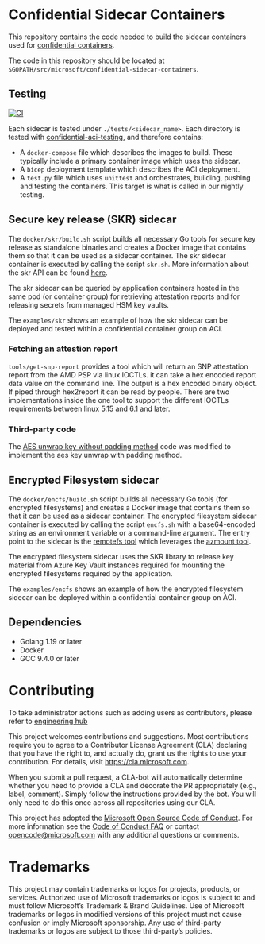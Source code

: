 # Confidential Sidecar Containers

This repository contains the code needed to build the sidecar containers used for [confidential containers](https://techcommunity.microsoft.com/t5/azure-confidential-computing/microsoft-introduces-preview-of-confidential-containers-on-azure/ba-p/3410394).

The code in this repository should be located at ``$GOPATH/src/microsoft/confidential-sidecar-containers``.

## Testing

[![CI](https://github.com/microsoft/confidential-sidecar-containers/actions/workflows/ci.yml/badge.svg?branch=main&event=schedule)](https://github.com/microsoft/confidential-sidecar-containers/actions/workflows/ci.yml)

Each sidecar is tested under `./tests/<sidecar_name>`. Each directory is tested with [confidential-aci-testing](https://github.com/microsoft/confidential-aci-testing), and therefore contains:

- A `docker-compose` file which describes the images to build. These typically include a primary container image which uses the sidecar.
- A `bicep` deployment template which describes the ACI deployment.
- A `test.py` file which uses `unittest` and orchestrates, building, pushing and testing the containers. This target is what is called in our nightly testing.

## Secure key release (SKR) sidecar

The ``docker/skr/build.sh`` script builds all necessary Go tools for secure key release as standalone binaries and creates a Docker image that contains them so that it
can be used as a sidecar container. The skr sidecar container is executed by calling the script ``skr.sh``. More information about the skr API can be found [here](cmd/skr/README.md).

The skr sidecar can be queried by application containers hosted in the same pod (or container group) for retrieving attestation reports and for releasing secrets from managed HSM key vaults.

The ``examples/skr`` shows an example of how the skr sidecar can be deployed and tested within a confidential container group on ACI.

### Fetching an attestion report

``tools/get-snp-report`` provides a tool which will return an SNP attestation report from the AMD PSP via linux IOCTLs. it can take a hex encoded report data value on the command line. The output is a hex encoded binary object. If piped through hex2report it can be read by people. There are two implementations inside the one tool to support the different IOCTLs requirements between linux 5.15 and 6.1 and later.

### Third-party code

The [AES unwrap key without padding method](https://github.com/NickBall/go-aes-key-wrap/blob/master/keywrap.go) code was modified to implement the aes key unwrap with padding method.

## Encrypted Filesystem sidecar

The ``docker/encfs/build.sh`` script builds all necessary Go tools (for encrypted filesystems) and creates a Docker image that contains them so that it can be used as a sidecar container. The encrypted filesystem sidecar container is executed by calling the script ``encfs.sh`` with a base64-encoded string as an environment variable or a command-line argument. The entry point to the sidecar is the [remotefs tool](cmd/remotefs/README.md) which leverages the [azmount tool](cmd/azmount/README.md).

The encrypted filesystem sidecar uses the SKR library to release key material from Azure Key Vault instances required for mounting the encrypted filesystems required by the application.

The ``examples/encfs`` shows an example of how the encrypted filesystem sidecar can be deployed within a confidential container group on ACI.

## Dependencies

- Golang 1.19 or later
- Docker
- GCC 9.4.0 or later

# Contributing

To take administrator actions such as adding users as contributors, please refer to [engineering hub](https://eng.ms/docs/initiatives/open-source-at-microsoft/github/opensource/repos/jit)

This project welcomes contributions and suggestions. Most contributions require you to
agree to a Contributor License Agreement (CLA) declaring that you have the right to,
and actually do, grant us the rights to use your contribution. For details, visit
<https://cla.microsoft.com>.

When you submit a pull request, a CLA-bot will automatically determine whether you need
to provide a CLA and decorate the PR appropriately (e.g., label, comment). Simply follow the
instructions provided by the bot. You will only need to do this once across all repositories using our CLA.

This project has adopted the [Microsoft Open Source Code of Conduct](https://opensource.microsoft.com/codeofconduct/).
For more information see the [Code of Conduct FAQ](https://opensource.microsoft.com/codeofconduct/faq/)
or contact [opencode@microsoft.com](mailto:opencode@microsoft.com) with any additional questions or comments.

# Trademarks

This project may contain trademarks or logos for projects, products, or services. Authorized use of Microsoft trademarks or logos is subject to and must follow Microsoft’s Trademark & Brand Guidelines. Use of Microsoft trademarks or logos in modified versions of this project must not cause confusion or imply Microsoft sponsorship. Any use of third-party trademarks or logos are subject to those third-party’s policies.
